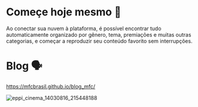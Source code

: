 # Começe hoje mesmo 🍪
Ao conectar sua nuvem à plataforma, é possível encontrar tudo automaticamente organizado por gênero, tema, premiações e muitas outras categorias, e começar a reproduzir seu conteúdo favorito sem interrupções.

# Blog 🗣️
https://mfcbrasil.github.io/blog_mfc/

![eppi_cinema_14030816_215448188](https://github.com/user-attachments/assets/04d0cc53-66a3-4e60-a2b7-d493a37c7392)
